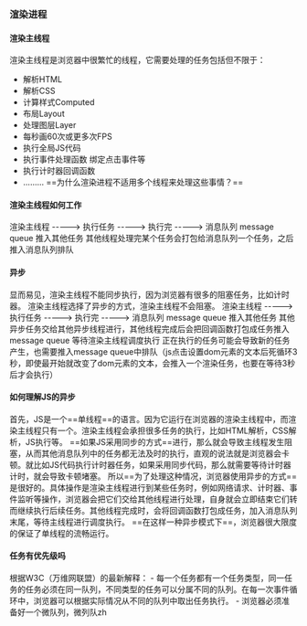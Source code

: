 ### 渲染进程
#### 渲染主线程
渲染主线程是浏览器中很繁忙的线程，它需要处理的任务包括但不限于：
- 解析HTML
- 解析CSS
- 计算样式Computed
- 布局Layout
- 处理图层Layer
- 每秒画60次或更多次FPS
- 执行全局JS代码
- 执行事件处理函数 绑定点击事件等
- 执行计时器回调函数
- .........
==为什么渲染进程不适用多个线程来处理这些事情？==
#### 渲染主线程如何工作
渲染主线程 -----> 执行任务  -----> 执行完 -----> 消息队列 message queue 推入其他任务
	其他线程处理完某个任务会打包给消息队列一个任务，之后推入消息队列排队

#### 异步
显而易见，渲染主线程不能同步执行，因为浏览器有很多的阻塞任务，比如计时器。
渲染主线程选择了异步的方式，渲染主线程不会阻塞。
渲染主线程 -----> 执行任务  -----> 执行完 -----> 消息队列 message queue 推入其他任务
	 其他异步任务交给其他异步线程进行，其他线程完成后会把回调函数打包成任务推入message queue 等待渲染主线程调度执行
	 正在执行的任务可能会导致新的任务产生，也需要推入message queue中排队（js点击设置dom元素的文本后死循环3秒，即使最开始就改变了dom元素的文本，会推入一个渲染任务，也要在等待3秒后才会执行）

#### 如何理解JS的异步
首先，JS是一个==单线程==的语言。因为它运行在浏览器的渲染主线程中，而渲染主线程只有一个。渲染主线程会承担很多任务的执行，比如HTML解析，CSS解析，JS执行等。
==如果JS采用同步的方式==进行，那么就会导致主线程发生阻塞，从而其他消息队列中的任务都无法及时的执行，直观的说法就是浏览器会卡顿。就比如JS代码执行计时器任务，如果采用同步代码，那么就需要等待计时器计时，就会导致卡顿堵塞。
所以==为了处理这种情况，浏览器使用异步的方式==是很好的。具体操作是渲染主线程进行到某些任务时，例如网络请求、计时器、事件监听等操作，浏览器会把它们交给其他线程进行处理，自身就会立即结束它们转而继续执行后续任务。其他线程完成时，会将回调函数打包成任务，加入消息队列末尾，等待主线程进行调度执行。
==在这样一种异步模式下==，浏览器很大限度的保证了单线程的流畅运行。
#### 任务有优先级吗
根据W3C（万维网联盟）的最新解释：
	- 每一个任务都有一个任务类型，同一任务的任务必须在同一队列，不同类型的任务可以分属不同的队列。在每一次事件循环中，浏览器可以根据实际情况从不同的队列中取出任务执行。
	- 浏览器必须准备好一个微队列，微列队zh